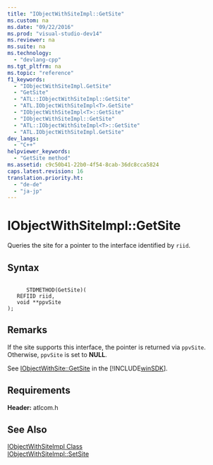 ```yaml
---
title: "IObjectWithSiteImpl::GetSite"
ms.custom: na
ms.date: "09/22/2016"
ms.prod: "visual-studio-dev14"
ms.reviewer: na
ms.suite: na
ms.technology: 
  - "devlang-cpp"
ms.tgt_pltfrm: na
ms.topic: "reference"
f1_keywords: 
  - "IObjectWithSiteImpl.GetSite"
  - "GetSite"
  - "ATL::IObjectWithSiteImpl::GetSite"
  - "ATL.IObjectWithSiteImpl<T>.GetSite"
  - "IObjectWithSiteImpl<T>::GetSite"
  - "IObjectWithSiteImpl::GetSite"
  - "ATL::IObjectWithSiteImpl<T>::GetSite"
  - "ATL.IObjectWithSiteImpl.GetSite"
dev_langs: 
  - "C++"
helpviewer_keywords: 
  - "GetSite method"
ms.assetid: c9c50b41-22b0-4f54-8cab-36dc8cca5824
caps.latest.revision: 16
translation.priority.ht: 
  - "de-de"
  - "ja-jp"
---
```

# IObjectWithSiteImpl::GetSite
Queries the site for a pointer to the interface identified by `riid`.  
  
## Syntax  
  
```  
  
      STDMETHOD(GetSite)(  
   REFIID riid,  
   void **ppvSite   
);  
```  
  
## Remarks  
 If the site supports this interface, the pointer is returned via `ppvSite`. Otherwise, `ppvSite` is set to **NULL**.  
  
 See [IObjectWithSite::GetSite](http://msdn.microsoft.com/library/windows/desktop/ms694452) in the [!INCLUDE[winSDK](../VS_csharp/includes/winsdk_md.md)].  
  
## Requirements  
 **Header:** atlcom.h  
  
## See Also  
 [IObjectWithSiteImpl Class](../VS_csharp/iobjectwithsiteimpl-class.md)   
 [IObjectWithSiteImpl::SetSite](../VS_csharp/iobjectwithsiteimpl--setsite.md)